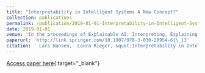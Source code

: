 ```yaml
---
title: "Interpretability in Intelligent Systems A New Concept?"
collection: publications
permalink: /publication/2019-01-01-Interpretability-in-Intelligent-Systems-A-New-Concept
date: 2019-01-01
venue: 'In the proceedings of Explainable AI: Interpreting, Explaining and Visualizing Deep Learning'
paperurl: 'http://link.springer.com/10.1007/978-3-030-28954-6{\_}3'
citation: ' Lars Hansen,  Laura Rieger, &quot;Interpretability in Intelligent Systems A New Concept?.&quot; In the proceedings of Explainable AI: Interpreting, Explaining and Visualizing Deep Learning, 2019.'
---
```

[Access paper here](http://link.springer.com/10.1007/978-3-030-28954-6{\_}3){:target="_blank"}
